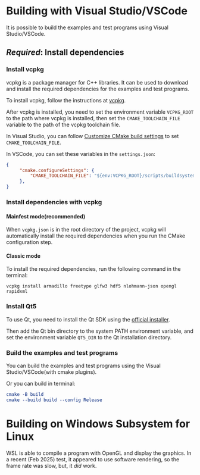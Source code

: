 ﻿# Building with Visual Studio/VSCode

It is possible to build the examples and test programs using Visual Studio/VSCode.

## *Required*: Install dependencies

### Install vcpkg
vcpkg is a package manager for C++ libraries. It can be used to download and install the required dependencies for the examples and test programs.

To install vcpkg, follow the instructions at [vcpkg](https://github.com/microsoft/vcpkg).

After vcpkg is installed, you need to set the environment variable `VCPKG_ROOT` to the path where vcpkg is installed, then set the `CMAKE_TOOLCHAIN_FILE` variable to the path of the vcpkg toolchain file.

In Visual Studio, you can follow [Customize CMake build settings](https://learn.microsoft.com/en-us/cpp/build/customize-cmake-settings?view=msvc-170) to set `CMAKE_TOOLCHAIN_FILE`.

In VSCode, you can set these variables in the `settings.json`:
```json
{
     "cmake.configureSettings": {
         "CMAKE_TOOLCHAIN_FILE": "${env:VCPKG_ROOT}/scripts/buildsystems/vcpkg.cmake"
     },
}
```

### Install dependencies with vcpkg

#### Mainfest mode(recommended)

When `vcpkg.json` is in the root directory of the project, vcpkg will automatically install the required dependencies when you run the CMake configuration step.

#### Classic mode

To install the required dependencies, run the following command in the terminal:

```
vcpkg install armadillo freetype glfw3 hdf5 nlohmann-json opengl rapidxml
```

### Install Qt5

To use Qt, you need to install the Qt SDK using the [official installer](https://download.qt.io/official_releases/online_installers/).

Then add the Qt bin directory to the system PATH environment variable, and set the environment variable `QT5_DIR` to the Qt installation directory.

### Build the examples and test programs

You can build the examples and test programs using the Visual Studio/VSCode(with cmake plugins).

Or you can build in terminal:

``` cmake
cmake -B build
cmake --build build --config Release
```

# Building on Windows Subsystem for Linux

WSL is able to compile a program with OpenGL and display the graphics. In a recent (Feb 2025) test, it appeared to use software rendering, so the frame rate was slow, but, it *did* work.

